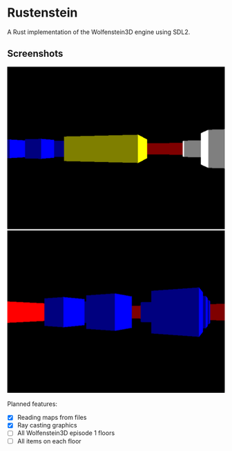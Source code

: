 # Rustenstein

A Rust implementation of the Wolfenstein3D engine using SDL2.

## Screenshots

![alt text](https://raw.githubusercontent.com/Wofinoli/rustenstein/master/img/view_1.png)
![alt text](https://raw.githubusercontent.com/Wofinoli/rustenstein/master/img/view_2.png)

Planned features:
- [x] Reading maps from files
- [x] Ray casting graphics
- [ ] All Wolfenstein3D episode 1 floors
- [ ] All items on each floor
